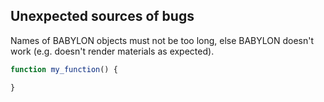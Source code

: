 ## Unexpected sources of bugs

Names of BABYLON objects must not be too long, else BABYLON doesn't work (e.g. doesn't render materials as expected).

```javascript
function my_function() {

}
```